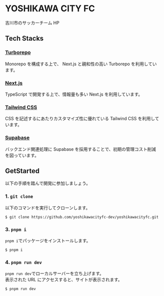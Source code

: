 # YOSHIKAWA CITY FC

吉川市のサッカーチーム HP

## Tech Stacks

### [Turborepo](https://turbo.build/repo)

Monorepo を構成する上で、 Next.js と親和性の高い Turborepo を利用しています。

### [Next.js](https://nextjs.org/)

TypeScript で開発する上で、情報量も多い Next.js を利用しています。

### [Tailwind CSS](https://tailwindcss.com/)

CSS を記述するにあたりカスタマイズ性に優れている Tailwind CSS を利用しています。

### [Supabase](https://supabase.com/)

バックエンド関連処理に Supabase を採用することで、初期の管理コスト削減を図っています。

## GetStarted

以下の手順を踏んで開発に参加しましょう。

### 1. `git clone`

以下のコマンドを実行してクローンします。

```shell
$ git clone https://github.com/yoshikawacityfc-dev/yoshikawacityfc.git
```

### 3. `pnpm i`

`pnpm i`でパッケージをインストールします。

```shell
$ pnpm i
```

### 4. `pnpm run dev`

`pnpm run dev`でローカルサーバーを立ち上げます。  
表示された URL にアクセスすると、サイトが表示されます。

```shell
$ pnpm run dev
```
